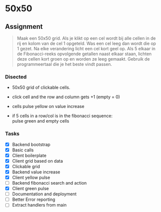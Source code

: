 # 50x50

## Assignment

> Maak een 50x50 grid. Als je klikt op een cel wordt bij alle cellen in de rij en kolom van de cel 1 opgeteld. Was een cel leeg dan wordt die op 1 gezet. Na elke verandering licht een cel kort geel op. Als 5 elkaar in de Fibonacci-reeks opvolgende getallen naast elkaar staan, lichten deze cellen kort groen op en worden ze leeg gemaakt. Gebruik de programmeertaal die je het beste vindt passen.

### Disected

- 50x50 grid of clickable cells.
- click cell and the row and column gets +1 (empty = 0)
- cells pulse yellow on value increase

- if 5 cells in a row/col is in the fibonacci sequence:  
    pulse green and empty cells

### Tasks

- [x] Backend bootstrap
- [x] Basic calls
- [x] Client boilerplate
- [x] Client grid based on data
- [x] Clickable grid
- [x] Backend value increase
- [x] Client yellow pulse
- [ ] Backend fibonacci search and action
- [x] Client green pulse
- [ ] Documentation and deployment
- [ ] Better Error reporting
- [ ] Extract handlers from main
